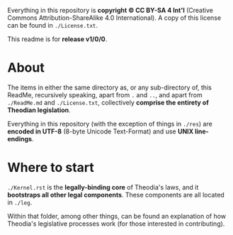 Everything in this repository is **copyright © CC BY-SA 4 Int'l** (Creative Commons Attribution-ShareAlike 4.0 
International).  A copy of this license can be found in `./License.txt`.   

This readme is for **release v1/0/0**.  

# About

The items in either the same directory as, or any sub-directory of, this ReadMe, recursively speaking, apart from `.` and 
`..`, and apart from `./ReadMe.md` and `./License.txt`, collectively **comprise the entirety of Theodian legislation**.  

Everything in this repository (with the exception of things in `./res`) are **encoded in UTF-8** (8-byte Unicode Text-Format) and use **UNIX line-endings**.  

# Where to start

`./Kernel.rst` is the **legally-binding core** of Theodia's laws, and it **bootstraps all other legal components**.  These 
components are all located in `./leg`.  

Within that folder, among other things, can be found an explanation of how Theodia's legislative processes work (for those 
interested in contributing).  
